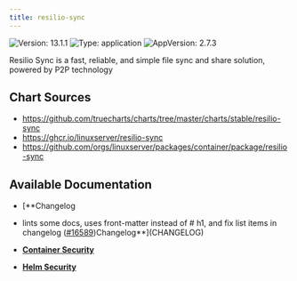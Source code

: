 ```yaml
---
title: resilio-sync
---
```


![Version: 13.1.1](https://img.shields.io/badge/Version-13.1.1-informational?style=flat-square) ![Type: application](https://img.shields.io/badge/Type-application-informational?style=flat-square) ![AppVersion: 2.7.3](https://img.shields.io/badge/AppVersion-2.7.3-informational?style=flat-square)

Resilio Sync is a fast, reliable, and simple file sync and share solution, powered by P2P technology

## Chart Sources

- https://github.com/truecharts/charts/tree/master/charts/stable/resilio-sync
- https://ghcr.io/linuxserver/resilio-sync
- https://github.com/orgs/linuxserver/packages/container/package/resilio-sync

## Available Documentation

- [**Changelog
- lints some docs, uses front-matter instead of # h1, and fix list items in changelog ([#16589](https://github.com/truecharts/charts/issues/16589))Changelog**](CHANGELOG)

- [**Container Security**](container-security)

- [**Helm Security**](helm-security)

